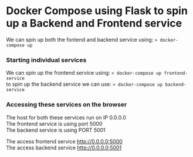 # Docker Compose using Flask to spin up a Backend and Frontend service  
  
We can spin up both the fontend and backend service using: `> docker-compose up`  
  
### Starting individual services  
  
We can spin up the frontend service using: `> docker-compose up frontend-service`  
to spin up the backend service we can use: `> docker-compose up backend-service`  
  
  
### Accessing these services on the browser  

The host for both these services run on IP 0.0.0.0  
The frontend service is using port 5000  
The backend service is using PORT 5001  
  
  
The access frontend service http://0.0.0.0:5000  
The access backend service http://0.0.0.0:5001

